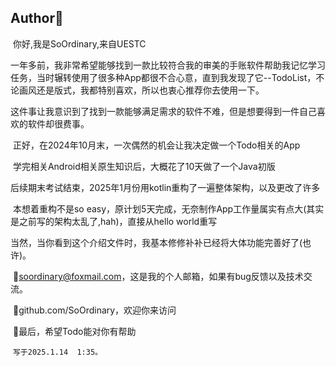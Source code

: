 ## Author🤗

​  你好,我是SoOrdinary,来自UESTC

​  一年多前，我非常希望能够找到一款比较符合我的审美的手账软件帮助我记忆学习任务，当时辗转使用了很多种App都很不合心意，直到我发现了它--TodoList，不论画风还是版式，我都特别喜欢，所以也衷心推荐你去使用一下。

​  这件事让我意识到了找到一款能够满足需求的软件不难，但是想要得到一件自己喜欢的软件却很费事。

​  正好，在2024年10月末，一次偶然的机会让我决定做一个Todo相关的App

​  学完相关Android相关原生知识后，大概花了10天做了一个Java初版

​  后续期末考试结束，2025年1月份用kotlin重构了一遍整体架构，以及更改了许多

​  本想着重构不是so easy，原计划5天完成，无奈制作App工作量属实有点大(其实是之前写的架构太乱了,hah)，直接从hello world重写

​  当然，当你看到这个介绍文件时，我基本修修补补已经将大体功能完善好了(也许)。

​  💁soordinary@foxmail.com，这是我的个人邮箱，如果有bug反馈以及技术交流。

​  🌱github.com/SoOrdinary，欢迎你来访问

​  👋最后，希望Todo能对你有帮助

​  ```写于2025.1.14  1:35。```